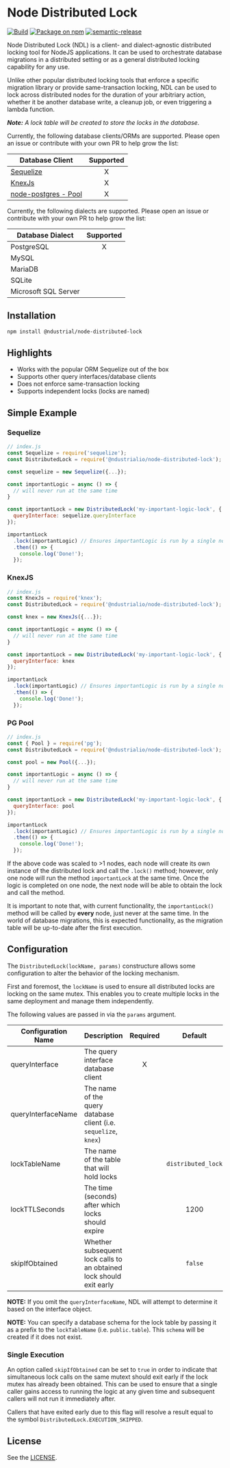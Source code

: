 # Node Distributed Lock

[![Build](https://github.com/ndustrialio/node-distributed-lock/actions/workflows/build.yaml/badge.svg)](https://github.com/ndustrialio/node-distributed-lock/actions/workflows/build.yaml)
[![Package on npm](https://img.shields.io/npm/v/@ndustrial/node-distributed-lock.svg?style=flat)](https://www.npmjs.com/package/@ndustrial/node-distributed-lock)
[![semantic-release](https://img.shields.io/badge/%20%20%F0%9F%93%A6%F0%9F%9A%80-semantic--release-e10079.svg)](https://github.com/semantic-release/semantic-release)

Node Distributed Lock (NDL) is a client- and dialect-agnostic distributed locking tool for NodeJS applications. It can be used to orchestrate database migrations in a distributed setting or as a general distributed locking capability for any use.

Unlike other popular distributed locking tools that enforce a specific migration library or provide same-transaction locking, NDL can be used to lock across distributed nodes for the duration of your arbitriary action, whether it be another database write, a cleanup job, or even triggering a lambda function.

_**Note:** A lock table will be created to store the locks in the database._

Currently, the following database clients/ORMs are supported. Please open an issue or contribute with your own PR to help grow the list:

| Database Client                                     | Supported |
| --------------------------------------------------- |   :---:   |
| [Sequelize](https://github.com/sequelize/sequelize) | X         |
| [KnexJs](http://knexjs.org/)                        | X         |
| [node-postgres - Pool](https://node-postgres.com/)  | X         |

Currently, the following dialects are supported. Please open an issue or contribute with your own PR to help grow the list:

| Database Dialect      | Supported |
| --------------------- |   :---:   |
| PostgreSQL            | X         |
| MySQL                 |           |
| MariaDB               |           |
| SQLite                |           |
| Microsoft SQL Server  |           |

## Installation

```sh
npm install @ndustrial/node-distributed-lock
```

## Highlights

- Works with the popular ORM Sequelize out of the box
- Supports other query interfaces/database clients
- Does not enforce same-transaction locking
- Supports independent locks (locks are named)

## Simple Example

### Sequelize

```js
// index.js
const Sequelize = require('sequelize');
const DistributedLock = require('@ndustrialio/node-distributed-lock');

const sequelize = new Sequelize({...});

const importantLogic = async () => {
  // will never run at the same time
}

const importantLock = new DistributedLock('my-important-logic-lock', {
  queryInterface: sequelize.queryInterface
});

importantLock
  .lock(importantLogic) // Ensures importantLogic is run by a single node at a time
  .then(() => {
    console.log('Done!');
  });
```

### KnexJS
```js
// index.js
const KnexJs = require('knex');
const DistributedLock = require('@ndustrialio/node-distributed-lock');

const knex = new KnexJs({...});

const importantLogic = async () => {
  // will never run at the same time
}

const importantLock = new DistributedLock('my-important-logic-lock', {
  queryInterface: knex
});

importantLock
  .lock(importantLogic) // Ensures importantLogic is run by a single node at a time
  .then(() => {
    console.log('Done!');
  });
```

### PG Pool
```js
// index.js
const { Pool } = require('pg');
const DistributedLock = require('@ndustrialio/node-distributed-lock');

const pool = new Pool({...});

const importantLogic = async () => {
  // will never run at the same time
}

const importantLock = new DistributedLock('my-important-logic-lock', {
  queryInterface: pool
});

importantLock
  .lock(importantLogic) // Ensures importantLogic is run by a single node at a time
  .then(() => {
    console.log('Done!');
  });
```

If the above code was scaled to >1 nodes, each node will create its own instance of the distributed lock and call the `.lock()` method; however, only one node will run the method `importantLock` at the same time. Once the logic is completed on one node, the next node will be able to obtain the lock and call the method.

It is important to note that, with current functionality, the `importantLock()` method will be called by **every** node, just never at the same time. In the world of database migrations, this is expected functionality, as the migration table will be up-to-date after the first execution.

## Configuration

The  `DistributedLock(lockName, params)` constructure allows some configuration to alter the behavior of the locking mechanism.

First and foremost, the `lockName` is used to ensure all distributed locks are locking on the same mutex. This enables you to create multiple locks in the same deployment and manage them independently.

The following values are passed in via the `params` argument.

| Configuration Name | Description                                                         | Required | Default            |
| ------------------ | ------------------------------------------------------------------- |   :---:  |        :---:       |
| queryInterface     | The query interface database client                                 | X        |                    |
| queryInterfaceName | The name of the query database client (i.e. `sequelize`, `knex`)    |          |                    |
| lockTableName      | The name of the table that will hold locks                          |          | `distributed_lock` |
| lockTTLSeconds     | The time (seconds) after which locks should expire                  |          | 1200               |
| skipIfObtained     | Whether subsequent lock calls to an obtained lock should exit early |          | `false`            |

**NOTE:** If you omit the `queryInterfaceName`, NDL will attempt to determine it based on the interface object.

**NOTE:** You can specify a database schema for the lock table by passing it as a prefix to the `lockTableName` (i.e. `public.table`). This `schema` will be created if it does not exist.
### Single Execution

An option called `skipIfObtained` can be set to `true` in order to indicate that simultaneous lock calls on the same mutext should exit early if the lock mutex has already been obtained. This can be used to ensure that a single caller gains access to running the logic at any given time and subsequent callers will not run it immediately after.

Callers that have exited early due to this flag will resolve a result equal to the symbol `DistributedLock.EXECUTION_SKIPPED`.

## License

See the [LICENSE](./LICENSE).
